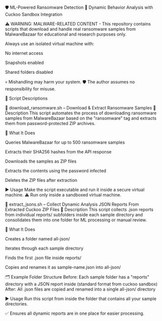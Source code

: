 🛡️ ML-Powered Ransomware Detection
🔬 Dynamic Behavior Analysis with Cuckoo Sandbox Integration

⚠️ WARNING: MALWARE-RELATED CONTENT - This repository contains scripts that download and handle real ransomware samples from MalwareBazaar for educational and research purposes only.

Always use an isolated virtual machine with:

No internet access

Snapshots enabled

Shared folders disabled

💀 Mishandling may harm your system.
🛡️ The author assumes no responsibility for misuse.

📜 Script Descriptions

🔻 download_ransomware.sh – Download & Extract Ransomware Samples
📌 Description
This script automates the process of downloading ransomware samples from MalwareBazaar based on the "ransomware" tag and extracts them from password-protected ZIP archives.

🔧 What It Does

Queries MalwareBazaar for up to 500 ransomware samples

Extracts their SHA256 hashes from the API response

Downloads the samples as ZIP files

Extracts the contents using the password infected

Deletes the ZIP files after extraction

▶️ Usage
Make the script executable and run it inside a secure virtual machine.
⚠️ Run only inside a sandboxed virtual machine.

🔻 extract_jsons.sh – Collect Dynamic Analysis JSON Reports From Extracted Cuckoo ZIP Files
📌 Description
This script collects .json reports from individual reports/ subfolders inside each sample directory and consolidates them into one folder for ML processing or manual review.

🔧 What It Does

Creates a folder named all-json/

Iterates through each sample directory

Finds the first .json file inside reports/

Copies and renames it as sample-name.json into all-json/

🗂️ Example Folder Structure
Before: Each sample folder has a "reports" directory with a JSON report inside (standard format from cuckoo sandbox)
After: All .json files are copied and renamed into a single all-json/ directory

▶️ Usage
Run this script from inside the folder that contains all your sample directories.

✅ Ensures all dynamic reports are in one place for easier processing.
